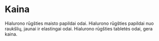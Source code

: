# Kaina
Hialurono rūgšties maisto papildai odai. Hialurono rūgšties papildai nuo raukšlių, jaunai ir elastingai odai. Hialurono rūgšties tabletės odai, gera kaina.
